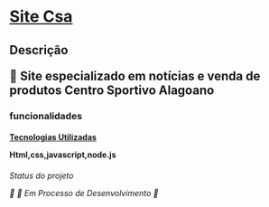 <h1 align="left">
    <a href="[Csa Notícias](https://www.figma.com/file/bebZj0ELQqb26nUfwxCebd/Untitled?node-id=4%3A67&t=qe21R4XlnPVdEqVv-0)"> Site Csa</a>
</h1>
<h2 align="left"> Descrição
<p align="left">🚀 Site especializado em notícias e venda de produtos Centro Sportivo Alagoano </p>
	</h2>
<h3 align="left">
	<p align="left"> funcionalidades </p>
	</h3>
<h4 align="left">
	<a href="Tecnologias"> Tecnologias Utilizadas</a>
    <p align="left"> Html,css,javascript,node.js </p>
	</h4>
<h6 align="left"> 
	<a align="left> 
<h5 align="left"> Status do projeto
		<p>🚧 🚀 Em Processo de Desenvolvimento  🚧</p>
</h5>
